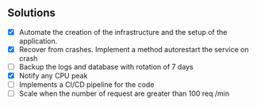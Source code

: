 ## Solutions

- [x] Automate the creation of the infrastructure and the setup of the application.
- [x] Recover from crashes. Implement a method autorestart the service on crash
- [ ] Backup the logs and database with rotation of 7 days
- [x] Notify any CPU peak
- [ ] Implements a CI/CD pipeline for the code
- [ ] Scale when the number of request are greater than 100 req /min
